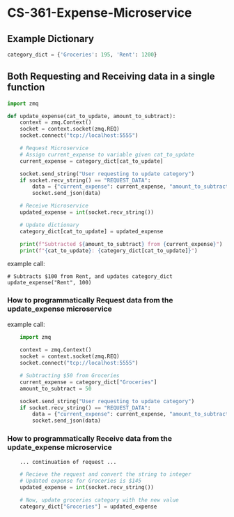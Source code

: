 # CS-361-Expense-Microservice

## Example Dictionary
```python
category_dict = {'Groceries': 195, 'Rent': 1200}
```

## Both Requesting and Receiving data in a single function
```python
import zmq

def update_expense(cat_to_update, amount_to_subtract):
    context = zmq.Context()
    socket = context.socket(zmq.REQ)
    socket.connect("tcp://localhost:5555")

    # Request Microservice
    # Assign current_expense to variable given cat_to_update
    current_expense = category_dict[cat_to_update]

    socket.send_string("User requesting to update category")
    if socket.recv_string() == "REQUEST_DATA":
        data = {"current_expense": current_expense, "amount_to_subtract": amount_to_subtract}
        socket.send_json(data)

    # Receive Microservice
    updated_expense = int(socket.recv_string())

    # Update dictionary
    category_dict[cat_to_update] = updated_expense

    print(f"Subtracted ${amount_to_subtract} from {current_expense}")
    print(f"{cat_to_update}: {category_dict[cat_to_update]}")
```
example call:
```
# Subtracts $100 from Rent, and updates category_dict
update_expense("Rent", 100)
```

### How to programmatically Request data from the update_expense microservice
example call:
```python
    import zmq
    
    context = zmq.Context()
    socket = context.socket(zmq.REQ)
    socket.connect("tcp://localhost:5555")

    # Subtracting $50 from Groceries
    current_expense = category_dict["Groceries"]
    amount_to_subtract = 50

    socket.send_string("User requesting to update category")
    if socket.recv_string() == "REQUEST_DATA":
        data = {"current_expense": current_expense, "amount_to_subtract": amount_to_subtract}
        socket.send_json(data)
```

### How to programmatically Receive data from the update_expense microservice
```python
    ... continuation of request ...

    # Recieve the request and convert the string to integer  
    # Updated expense for Groceries is $145
    updated_expense = int(socket.recv_string())

    # Now, update groceries category with the new value
    category_dict["Groceries"] = updated_expense
```

